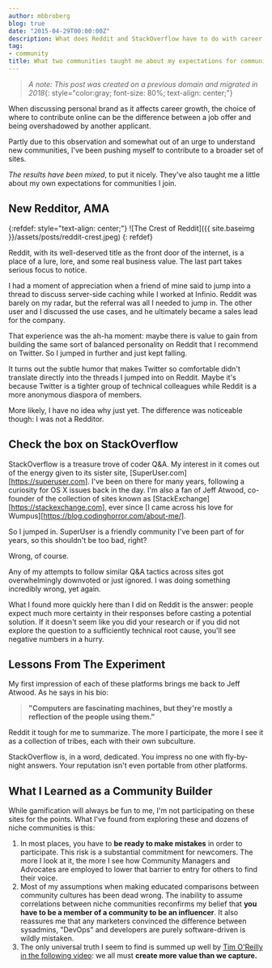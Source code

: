 ```yaml
---
author: mbbroberg
blog: true
date: "2015-04-29T00:00:00Z"
description: What does Reddit and StackOverflow have to do with career success?
tag:
- community
title: What two communities taught me about my expectations for community
---
```

> _A note: This post was created on a previous domain and migrated in 2018_{: style="color:gray; font-size: 80%; text-align: center;"}


When discussing personal brand as it affects career growth, the choice of where to contribute online can be the difference between a job offer and being overshadowed by another applicant.

Partly due to this observation and somewhat out of an urge to understand new communities, I've been pushing myself to contribute to a broader set of sites.

_The results have been mixed_, to put it nicely. They've also taught me a little about my own expectations for communities I join.

## New Redditor, AMA

{:refdef: style="text-align: center;"}
![The Crest of Reddit]({{ site.baseimg }}/assets/posts/reddit-crest.jpeg)
{: refdef}

Reddit, with its well-deserved title as the front door of the internet, is a place of a lure, lore, and some real business value. The last part takes serious focus to notice.

I had a moment of appreciation when a friend of mine said to jump into a thread to discuss server-side caching while I worked at Infinio. Reddit was barely on my radar, but the referral was all I needed to jump in. The other user and I discussed the use cases, and he ultimately became a sales lead for the company.

That experience was the ah-ha moment: maybe there is value to gain from building the same sort of balanced personality on Reddit that I recommend on Twitter. So I jumped in further and just kept falling.

It turns out the subtle humor that makes Twitter so comfortable didn't translate directly into the threads I jumped into on Reddit. Maybe it's because Twitter is a tighter group of technical colleagues while Reddit is a more anonymous diaspora of members.

More likely, I have no idea why just yet. The difference was noticeable though: I was not a Redditor.


## Check the box on StackOverflow

StackOverflow is a treasure trove of coder Q&A. My interest in it comes out of the energy given to its sister site, [SuperUser.com][https://superuser.com]. I've been on there for many years, following a curiosity for OS X issues back in the day. I'm also a fan of Jeff Atwood, co-founder of the collection of sites known as [StackExchange][https://stackexchange.com], ever since [I came across his love for Wumpus][https://blog.codinghorror.com/about-me/].

So I jumped in. SuperUser is a friendly community I've been part of for years, so this shouldn't be too bad, right?

Wrong, of course.

Any of my attempts to follow similar Q&A tactics across sites got overwhelmingly downvoted or just ignored. I was doing something incredibly wrong, yet again.


What I found more quickly here than I did on Reddit is the answer: people expect much more certainty in their responses before casting a potential solution. If it doesn't seem like you did your research or if you did not explore the question to a sufficiently technical root cause, you'll see negative numbers in a hurry.


## Lessons From The Experiment

My first impression of each of these platforms brings me back to Jeff Atwood. As he says in his bio:

> **"Computers are fascinating machines, but they're mostly a reflection of the people using them."**

Reddit it tough for me to summarize. The more I participate, the more I see it as a collection of tribes, each with their own subculture.

StackOverflow is, in a word, dedicated. You impress no one with fly-by-night answers. Your reputation isn't even portable from other platforms.


## What I Learned as a Community Builder

While gamification will always be fun to me, I'm not participating on these sites for the points. What I've found from exploring these and dozens of niche communities is this:

1. In most places, you have to **be ready to make mistakes** in order to participate. This risk is a substantial commitment for newcomers. The more I look at it, the more I see how Community Managers and Advocates are employed to lower that barrier to entry for others to find their voice.
2. Most of my assumptions when making educated comparisons between community cultures has been dead wrong. The inability to assume correlations between niche communities reconfirms my belief that **you have to be a member of a community to be an influencer**. It also reassures me that any marketers convinced the difference between sysadmins, "DevOps" and developers are purely software-driven is wildly mistaken.
3. The only universal truth I seem to find is summed up well by [Tim O'Reilly in the following video](https://www.youtube.com/watch?v=njpGH_IHjFg): we all must **create more value than we capture.**
